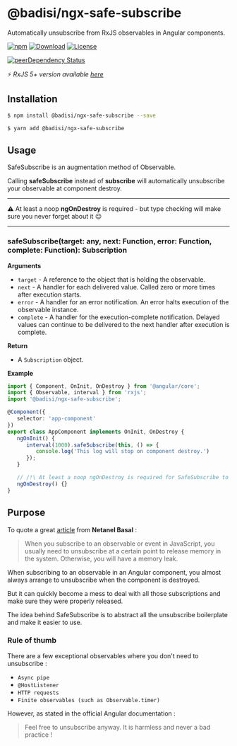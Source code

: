 # @badisi/ngx-safe-subscribe

Automatically unsubscribe from RxJS observables in Angular components.

[![npm](https://img.shields.io/npm/v/@badisi/ngx-safe-subscribe?color=blue&logo=npm)](https://www.npmjs.com/package/@badisi/ngx-safe-subscribe)
[![Download](https://img.shields.io/npm/dw/@badisi/ngx-safe-subscribe.svg?color=blue)](https://npmcharts.com/compare/@badisi/ngx-safe-subscribe?minimal=true)
[![License](https://img.shields.io/npm/l/@badisi/ngx-safe-subscribe.svg?color=ff69b4)](https://github.com/Badisi/ngx-safe-subscribe/blob/master/LICENSE)

[![peerDependency Status](https://david-dm.org/badisi/ngx-safe-subscribe/peer-status.svg)](https://david-dm.org/badisi/ngx-safe-subscribe?type=peer)

:zap: *RxJS 5+ version available [here](https://github.com/Badisi/ngx-safe-subscribe/tree/rxjs-5x)*


## Installation

```sh
$ npm install @badisi/ngx-safe-subscribe --save
```

```sh
$ yarn add @badisi/ngx-safe-subscribe
```

## Usage

SafeSubscribe is an augmentation method of Observable.

Calling **safeSubscribe** instead of **subscribe** will automatically unsubscribe your observable at component destroy.

---------------------------------------

:warning: At least a noop **ngOnDestroy** is required - but type checking will make sure you never forget about it :wink:

---------------------------------------

### safeSubscribe(target: any, next: Function, error: Function, complete: Function): Subscription

__Arguments__

* `target` - A reference to the object that is holding the observable.
* `next` - A handler for each delivered value. Called zero or more times after execution starts.
* `error` - A handler for an error notification. An error halts execution of the observable instance.
* `complete` - A handler for the execution-complete notification. Delayed values can continue to be delivered to the next handler after execution is complete.

__Return__

* A `Subscription` object.

__Example__

```ts
import { Component, OnInit, OnDestroy } from '@angular/core';
import { Observable, interval } from 'rxjs';
import '@badisi/ngx-safe-subscribe';

@Component({
   selector: 'app-component'
})
export class AppComponent implements OnInit, OnDestroy {
   ngOnInit() {
      interval(1000).safeSubscribe(this, () => {
         console.log('This log will stop on component destroy.')
      });
   }

   // /!\ At least a noop ngOnDestroy is required for SafeSubscribe to work !
   ngOnDestroy() {}
}
```

## Purpose

To quote a great [article](https://netbasal.com/when-to-unsubscribe-in-angular-d61c6b21bad3) from **Netanel Basal** :

> When you subscribe to an observable or event in JavaScript, you usually need to unsubscribe at a certain point to release memory in the system. Otherwise, you will have a memory leak.

When subscribing to an observable in an Angular component, you almost always arrange to unsubscribe when the component is destroyed.

But it can quickly become a mess to deal with all those subscriptions and make sure they were properly released.

The idea behind SafeSubscribe is to abstract all the unsubscribe boilerplate and make it easier to use.

### Rule of thumb

There are a few exceptional observables where you don't need to unsubscribe :

* `Async pipe`
* `@HostListener`
* `HTTP requests`
* `Finite observables (such as Observable.timer)`

However, as stated in the official Angular documentation :

> Feel free to unsubscribe anyway. It is harmless and never a bad practice !
